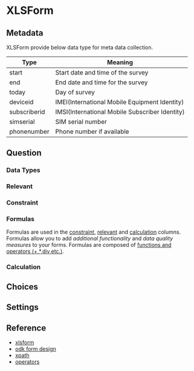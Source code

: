 # XLSForm

## Metadata
XLSForm provide below data type for meta data collection.

| Type | Meaning |
---|---
start | Start date and time of the survey
end | End date and time for the survey
today | Day of survey
deviceid | IMEI(International Mobile Equipment Identity)
subscriberid | IMSI(International Mobile Subscriber Identity)
simserial | SIM serial number
phonenumber | Phone number if available

## Question

### Data Types

### Relevant

### Constraint

### Formulas
Formulas are used in the [constraint](#constraint), [relevant](#relevant) and [calculation](#calculation) columns.  Formulas allow you to add *additional functionality* and *data quality measures* to your forms. Formulas are composed of [functions and operators (+,*,div,etc.)](http://www.w3schools.com/xsl/xpath_operators.asp).

### Calculation

## Choices

## Settings

## Reference
- [xlsform](http://xlsform.org/)
- [odk form design](http://opendatakit.org/help/form-design)
- [xpath](http://www.w3schools.com/xsl/default.asp)
- [operators](http://www.w3schools.com/xsl/xpath_operators.asp)